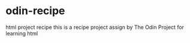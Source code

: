# odin-recipe

html project recipe
this is a recipe project assign by The Odin Project for learning html
